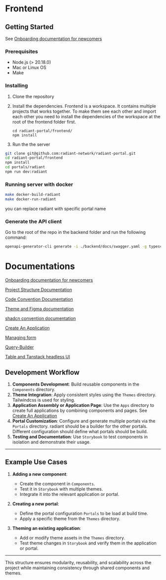 # Frontend

## Getting Started

See [Onboarding documentation for newcomers](./docs/onboarding.md)

### Prerequisites

- Node.js (> 20.18.0)
- Mac or Linux OS
- Make

### Installing

1. Clone the repository

2. Install the dependencies.
    Frontend is a workspace. It contains multiple projects that works together. To make them see each other and import each other you need to install the dependencies of the workspace at the root of the frontend folder first.

    ```shell
    cd radiant-portal/frontend/
    npm install
    ```

3. Run the the server

```bash
git clone git@github.com:radiant-network/radiant-portal.git
cd radiant-portal/frontend
npm install
cd portals/radiant
npm run dev:radiant
```

### Running server with docker

```bash
make docker-build-radiant
make docker-run-radiant
```

you can replace radiant with specific portal name

### Generate the API client

Go to the root of the repo in the backend folder and run the following command:

```bash
openapi-generator-cli generate -i ./backend/docs/swagger.yaml -g typescript-axios -o ./frontend/api

```

# Documentations

[Onboarding documentation for newcomers](./docs/onboarding.md)

[Project Structure Documentation](./docs/project-structure.md)

[Code Convention Documentation](./docs/code-conventions.md)

[Theme and Figma documentation](./docs/theme.md)

[shadcn convention documentation](./docs/shadcn.md)

[Create An Application](./docs/create-an-application.md)

[Managing form](./docs/form.md)

[Query-Builder](./docs/query-builder.md)

[Table and Tanstack headless UI](./docs/table.md)



## Development Workflow

1. **Components Development**: Build reusable components in the `Components` directory.
2. **Theme Integration**: Apply consistent styles using the `Themes` directory. Tailwindcss is used for styling.
3. **Application Assembly or Application Page**: Use the `Apps` directory to create full applications by combining components and pages. See [Create An Application](./docs/create-an-application.md)
4. **Portal Customization**: Configure and generate multiple portals via the `Portals` directory. radiant should be a builder for the other portals. Different configuration should define what portals should be build.
5. **Testing and Documentation**: Use `Storybook` to test components in isolation and demonstrate their usage.

---

## Example Use Cases

1. **Adding a new component**:
   - Create the component in `Components`.
   - Test it in `Storybook` with multiple themes.
   - Integrate it into the relevant application or portal.

2. **Creating a new portal**:
   - Define the portal configuration `Portals` to be load at build time.
   - Apply a specific theme from the `Themes` directory.

3. **Theming an existing application**:
   - Add or modify theme assets in the `Themes` directory.
   - Test theme changes in `Storybook` and verify them in the application or portal.

---

This structure ensures modularity, reusability, and scalability across the project while maintaining consistency through shared components and themes.
